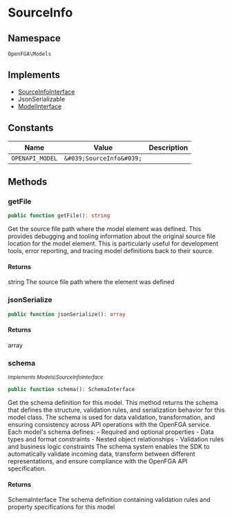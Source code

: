 # SourceInfo


## Namespace
`OpenFGA\Models`

## Implements
* [SourceInfoInterface](Models/SourceInfoInterface.md)
* JsonSerializable
* [ModelInterface](Models/ModelInterface.md)

## Constants
| Name | Value | Description |
|------|-------|-------------|
| `OPENAPI_MODEL` | `&#039;SourceInfo&#039;` |  |


## Methods
### getFile


```php
public function getFile(): string
```

Get the source file path where the model element was defined. This provides debugging and tooling information about the original source file location for the model element. This is particularly useful for development tools, error reporting, and tracing model definitions back to their source.


#### Returns
string
 The source file path where the element was defined

### jsonSerialize


```php
public function jsonSerialize(): array
```



#### Returns
array

### schema

*<small>Implements Models\SourceInfoInterface</small>*  

```php
public function schema(): SchemaInterface
```

Get the schema definition for this model. This method returns the schema that defines the structure, validation rules, and serialization behavior for this model class. The schema is used for data validation, transformation, and ensuring consistency across API operations with the OpenFGA service. Each model&#039;s schema defines: - Required and optional properties - Data types and format constraints - Nested object relationships - Validation rules and business logic constraints The schema system enables the SDK to automatically validate incoming data, transform between different representations, and ensure compliance with the OpenFGA API specification.


#### Returns
SchemaInterface
 The schema definition containing validation rules and property specifications for this model

